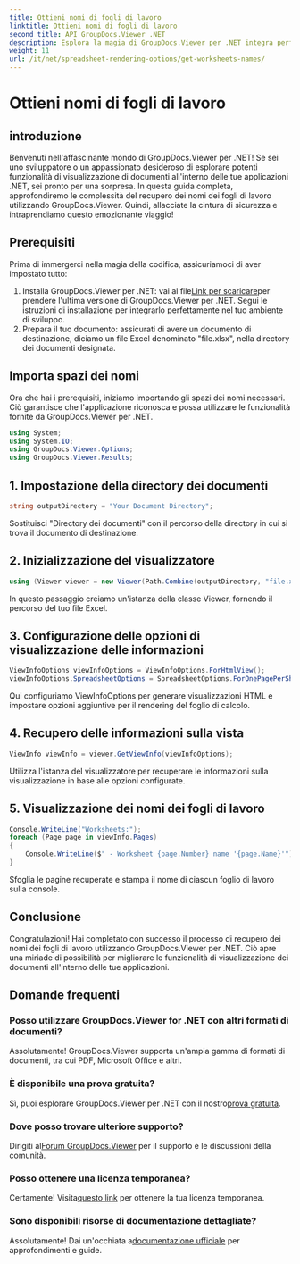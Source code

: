 ```yaml
---
title: Ottieni nomi di fogli di lavoro
linktitle: Ottieni nomi di fogli di lavoro
second_title: API GroupDocs.Viewer .NET
description: Esplora la magia di GroupDocs.Viewer per .NET integra perfettamente la visualizzazione dei documenti nelle tue applicazioni. Prova subito la prova gratuita!
weight: 11
url: /it/net/spreadsheet-rendering-options/get-worksheets-names/
---
```


# Ottieni nomi di fogli di lavoro

## introduzione
Benvenuti nell'affascinante mondo di GroupDocs.Viewer per .NET! Se sei uno sviluppatore o un appassionato desideroso di esplorare potenti funzionalità di visualizzazione di documenti all'interno delle tue applicazioni .NET, sei pronto per una sorpresa. In questa guida completa, approfondiremo le complessità del recupero dei nomi dei fogli di lavoro utilizzando GroupDocs.Viewer. Quindi, allacciate la cintura di sicurezza e intraprendiamo questo emozionante viaggio!
## Prerequisiti
Prima di immergerci nella magia della codifica, assicuriamoci di aver impostato tutto:
1.  Installa GroupDocs.Viewer per .NET: vai al file[Link per scaricare](https://releases.groupdocs.com/viewer/net/)per prendere l'ultima versione di GroupDocs.Viewer per .NET. Segui le istruzioni di installazione per integrarlo perfettamente nel tuo ambiente di sviluppo.
2. Prepara il tuo documento: assicurati di avere un documento di destinazione, diciamo un file Excel denominato "file.xlsx", nella directory dei documenti designata.
## Importa spazi dei nomi
Ora che hai i prerequisiti, iniziamo importando gli spazi dei nomi necessari. Ciò garantisce che l'applicazione riconosca e possa utilizzare le funzionalità fornite da GroupDocs.Viewer per .NET.
```csharp
using System;
using System.IO;
using GroupDocs.Viewer.Options;
using GroupDocs.Viewer.Results;
```
## 1. Impostazione della directory dei documenti
```csharp
string outputDirectory = "Your Document Directory";
```
Sostituisci "Directory dei documenti" con il percorso della directory in cui si trova il documento di destinazione.
## 2. Inizializzazione del visualizzatore
```csharp
using (Viewer viewer = new Viewer(Path.Combine(outputDirectory, "file.xlsx")))
```
In questo passaggio creiamo un'istanza della classe Viewer, fornendo il percorso del tuo file Excel.
## 3. Configurazione delle opzioni di visualizzazione delle informazioni
```csharp
ViewInfoOptions viewInfoOptions = ViewInfoOptions.ForHtmlView();
viewInfoOptions.SpreadsheetOptions = SpreadsheetOptions.ForOnePagePerSheet();
```
Qui configuriamo ViewInfoOptions per generare visualizzazioni HTML e impostare opzioni aggiuntive per il rendering del foglio di calcolo.
## 4. Recupero delle informazioni sulla vista
```csharp
ViewInfo viewInfo = viewer.GetViewInfo(viewInfoOptions);
```
Utilizza l'istanza del visualizzatore per recuperare le informazioni sulla visualizzazione in base alle opzioni configurate.
## 5. Visualizzazione dei nomi dei fogli di lavoro
```csharp
Console.WriteLine("Worksheets:");
foreach (Page page in viewInfo.Pages)
{
    Console.WriteLine($" - Worksheet {page.Number} name '{page.Name}'");
}
```
Sfoglia le pagine recuperate e stampa il nome di ciascun foglio di lavoro sulla console.
## Conclusione
Congratulazioni! Hai completato con successo il processo di recupero dei nomi dei fogli di lavoro utilizzando GroupDocs.Viewer per .NET. Ciò apre una miriade di possibilità per migliorare le funzionalità di visualizzazione dei documenti all'interno delle tue applicazioni.
## Domande frequenti
### Posso utilizzare GroupDocs.Viewer for .NET con altri formati di documenti?
Assolutamente! GroupDocs.Viewer supporta un'ampia gamma di formati di documenti, tra cui PDF, Microsoft Office e altri.
### È disponibile una prova gratuita?
 Sì, puoi esplorare GroupDocs.Viewer per .NET con il nostro[prova gratuita](https://releases.groupdocs.com/).
### Dove posso trovare ulteriore supporto?
 Dirigiti al[Forum GroupDocs.Viewer](https://forum.groupdocs.com/c/viewer/9) per il supporto e le discussioni della comunità.
### Posso ottenere una licenza temporanea?
 Certamente! Visita[questo link](https://purchase.groupdocs.com/temporary-license/) per ottenere la tua licenza temporanea.
### Sono disponibili risorse di documentazione dettagliate?
 Assolutamente! Dai un'occhiata a[documentazione ufficiale](https://tutorials.groupdocs.com/viewer/net/) per approfondimenti e guide.